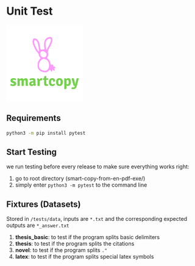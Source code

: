 # Unit Test

![smartcopy-logo](/logo.png)

## Requirements
```bash
python3 -m pip install pytest
```

## Start Testing
we run testing before every release to make sure everything works right:

1. go to root directory (smart-copy-from-en-pdf-exe/)
2. simply enter `python3 -m pytest` to the command line

## Fixtures (Datasets)
Stored in `/tests/data`, inputs are `*.txt` and the corresponding expected outputs are `*_answer.txt`

1. **thesis_basic**: to test if the program splits basic delimiters
2. **thesis**: to test if the program splits the citations
3. **novel**: to test if the program splits `."`
4. **latex**: to test if the program splits special latex symbols 
